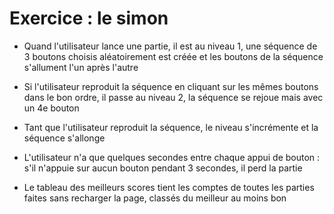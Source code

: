 # Exercice : le simon


- Quand l'utilisateur lance une partie, il est au niveau 1, une séquence de 3 boutons choisis aléatoirement est créée et les boutons de la séquence s'allument l'un après l'autre


- Si l'utilisateur reproduit la séquence en cliquant sur les mêmes boutons dans le bon ordre, il passe au niveau 2, la séquence se rejoue mais avec un 4e bouton


- Tant que l'utilisateur reproduit la séquence, le niveau s'incrémente et la séquence s'allonge


- L'utilisateur n'a que quelques secondes entre chaque appui de bouton : s'il n'appuie sur aucun bouton pendant 3 secondes, il perd la partie


- Le tableau des meilleurs scores tient les comptes de toutes les parties faites sans recharger la page, classés du meilleur au moins bon

